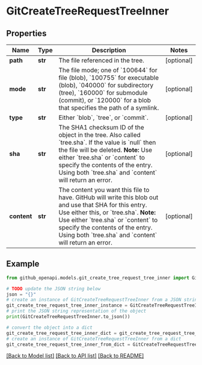 # GitCreateTreeRequestTreeInner


## Properties

Name | Type | Description | Notes
------------ | ------------- | ------------- | -------------
**path** | **str** | The file referenced in the tree. | [optional] 
**mode** | **str** | The file mode; one of &#x60;100644&#x60; for file (blob), &#x60;100755&#x60; for executable (blob), &#x60;040000&#x60; for subdirectory (tree), &#x60;160000&#x60; for submodule (commit), or &#x60;120000&#x60; for a blob that specifies the path of a symlink. | [optional] 
**type** | **str** | Either &#x60;blob&#x60;, &#x60;tree&#x60;, or &#x60;commit&#x60;. | [optional] 
**sha** | **str** | The SHA1 checksum ID of the object in the tree. Also called &#x60;tree.sha&#x60;. If the value is &#x60;null&#x60; then the file will be deleted.      **Note:** Use either &#x60;tree.sha&#x60; or &#x60;content&#x60; to specify the contents of the entry. Using both &#x60;tree.sha&#x60; and &#x60;content&#x60; will return an error. | [optional] 
**content** | **str** | The content you want this file to have. GitHub will write this blob out and use that SHA for this entry. Use either this, or &#x60;tree.sha&#x60;.      **Note:** Use either &#x60;tree.sha&#x60; or &#x60;content&#x60; to specify the contents of the entry. Using both &#x60;tree.sha&#x60; and &#x60;content&#x60; will return an error. | [optional] 

## Example

```python
from github_openapi.models.git_create_tree_request_tree_inner import GitCreateTreeRequestTreeInner

# TODO update the JSON string below
json = "{}"
# create an instance of GitCreateTreeRequestTreeInner from a JSON string
git_create_tree_request_tree_inner_instance = GitCreateTreeRequestTreeInner.from_json(json)
# print the JSON string representation of the object
print(GitCreateTreeRequestTreeInner.to_json())

# convert the object into a dict
git_create_tree_request_tree_inner_dict = git_create_tree_request_tree_inner_instance.to_dict()
# create an instance of GitCreateTreeRequestTreeInner from a dict
git_create_tree_request_tree_inner_from_dict = GitCreateTreeRequestTreeInner.from_dict(git_create_tree_request_tree_inner_dict)
```
[[Back to Model list]](../README.md#documentation-for-models) [[Back to API list]](../README.md#documentation-for-api-endpoints) [[Back to README]](../README.md)


